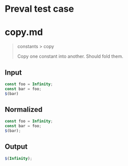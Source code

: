 # Preval test case

# copy.md

> constants > copy
>
> Copy one constant into another. Should fold them.

## Input

`````js filename=intro
const foo = Infinity;
const bar = foo;
$(bar)
`````

## Normalized

`````js filename=intro
const foo = Infinity;
const bar = foo;
$(bar);
`````

## Output

`````js filename=intro
$(Infinity);
`````
